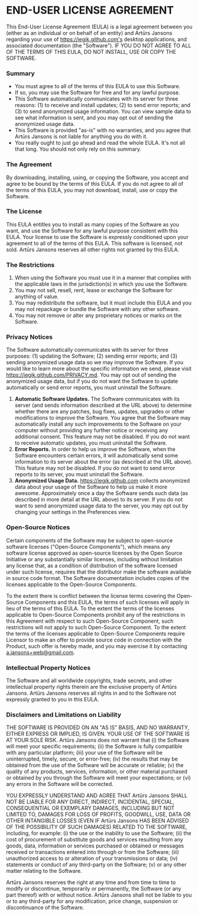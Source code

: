 # END-USER LICENSE AGREEMENT

This End-User License Agreement (EULA) is a legal agreement between you (either as an individual or on behalf of an entity) and Artūrs Jansons regarding your use of https://iegik.github.com's desktop applications, and associated documentation (the "Software"). IF YOU DO NOT AGREE TO ALL OF THE TERMS OF THIS EULA, DO NOT INSTALL, USE OR COPY THE SOFTWARE.

### Summary

-	You must agree to all of the terms of this EULA to use this Software.
-	If so, you may use the Software for free and for any lawful purpose.
-	This Software automatically communicates with its server for three reasons: (1) to receive and install updates; (2) to send error reports; and (3) to send anonymized usage information. You can view sample data to see what information is sent, and you may opt out of sending the anonymized usage data.
-	This Software is provided "as-is" with no warranties, and you agree that Artūrs Jansons is not liable for anything you do with it.
-	You really ought to just go ahead and read the whole EULA. It's not all that long. You should not only rely on this summary.

### The Agreement

By downloading, installing, using, or copying the Software, you accept and agree to be bound by the terms of this EULA. If you do not agree to all of the terms of this EULA, you may not download, install, use or copy the Software.

### The License

This EULA entitles you to install as many copies of the Software as you want, and use the Software for any lawful purpose consistent with this EULA. Your license to use the Software is expressly conditioned upon your agreement to all of the terms of this EULA. This software is licensed, not sold. Artūrs Jansons reserves all other rights not granted by this EULA.

### The Restrictions

1. When using the Software you must use it in a manner that complies with the applicable laws in the jurisdiction(s) in which you use the Software.
2. You may not sell, resell, rent, lease or exchange the Software for anything of value.
3. You may redistribute the software, but it must include this EULA and you may not repackage or bundle the Software with any other software.
4. You may not remove or alter any proprietary notices or marks on the Software.

### Privacy Notices

The Software automatically communicates with its server for three purposes: (1) updating the Software; (2) sending error reports; and (3) sending anonymized usage data so we may improve the Software. If you would like to learn more about the specific information we send, please visit https://iegik.github.com/PRIVACY.md. You may opt out of sending the anonymized usage data, but if you do not want the Software to update automatically or send error reports, you must uninstall the Software.

1. **Automatic Software Updates.** The Software communicates with its server (and sends information described at the URL above) to determine whether there are any patches, bug fixes, updates, upgrades or other modifications to improve the Software. You agree that the Software may automatically install any such improvements to the Software on your computer without providing any further notice or receiving any additional consent. This feature may not be disabled. If you do not want to receive automatic updates, you must uninstall the Software.
2. **Error Reports.** In order to help us improve the Software, when the Software encounters certain errors, it will automatically send some information to its server about the error (as described at the URL above). This feature may not be disabled. If you do not want to send error reports to its server, you must uninstall the Software.
3. **Anonymized Usage Data.** https://iegik.github.com collects anonymized data about your usage of the Software to help us make it more awesome. Approximately once a day the Software sends such data (as described in more detail at the URL above) to its server. If you do not want to send anonymized usage data to the server, you may opt out by changing your settings in the Preferences view.

### Open-Source Notices

Certain components of the Software may be subject to open-source software licenses ("Open-Source Components"), which means any software license approved as open-source licenses by the Open Source Initiative or any substantially similar licenses, including without limitation any license that, as a condition of distribution of the software licensed under such license, requires that the distributor make the software available in source code format. The Software documentation includes copies of the licenses applicable to the Open-Source Components.

To the extent there is conflict between the license terms covering the Open-Source Components and this EULA, the terms of such licenses will apply in lieu of the terms of this EULA. To the extent the terms of the licenses applicable to Open-Source Components prohibit any of the restrictions in this Agreement with respect to such Open-Source Component, such restrictions will not apply to such Open-Source Component. To the extent the terms of the licenses applicable to Open-Source Components require Licensor to make an offer to provide source code in connection with the Product, such offer is hereby made, and you may exercise it by contacting a.jansons+web@gmail.com.

### Intellectual Property Notices

The Software and all worldwide copyrights, trade secrets, and other intellectual property rights therein are the exclusive property of Artūrs Jansons. Artūrs Jansons reserves all rights in and to the Software not expressly granted to you in this EULA.

### Disclaimers and Limitations on Liability

THE SOFTWARE IS PROVIDED ON AN "AS IS" BASIS, AND NO WARRANTY, EITHER EXPRESS OR IMPLIED, IS GIVEN. YOUR USE OF THE SOFTWARE IS AT YOUR SOLE RISK. Artūrs Jansons does not warrant that (i) the Software will meet your specific requirements; (ii) the Software is fully compatible with any particular platform; (iii) your use of the Software will be uninterrupted, timely, secure, or error-free; (iv) the results that may be obtained from the use of the Software will be accurate or reliable; (v) the quality of any products, services, information, or other material purchased or obtained by you through the Software will meet your expectations; or (vi) any errors in the Software will be corrected.

YOU EXPRESSLY UNDERSTAND AND AGREE THAT Artūrs Jansons SHALL NOT BE LIABLE FOR ANY DIRECT, INDIRECT, INCIDENTAL, SPECIAL, CONSEQUENTIAL OR EXEMPLARY DAMAGES, INCLUDING BUT NOT LIMITED TO, DAMAGES FOR LOSS OF PROFITS, GOODWILL, USE, DATA OR OTHER INTANGIBLE LOSSES (EVEN IF Artūrs Jansons HAS BEEN ADVISED OF THE POSSIBILITY OF SUCH DAMAGES) RELATED TO THE SOFTWARE, including, for example: (i) the use or the inability to use the Software; (ii) the cost of procurement of substitute goods and services resulting from any goods, data, information or services purchased or obtained or messages received or transactions entered into through or from the Software; (iii) unauthorized access to or alteration of your transmissions or data; (iv) statements or conduct of any third-party on the Software; (v) or any other matter relating to the Software.

Artūrs Jansons reserves the right at any time and from time to time to modify or discontinue, temporarily or permanently, the Software (or any part thereof) with or without notice. Artūrs Jansons shall not be liable to you or to any third-party for any modification, price change, suspension or discontinuance of the Software.